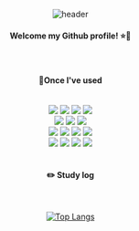 <div align="center"> 

![header](https://capsule-render.vercel.app/api?type=waving&height=250&color=gradient&customColorList=0,2,2,5,30&text=YoungJu&animation=fadeIn)
#### Welcome my Github profile! :star::dizzy:
<br>
 
#### 🔨Once I've used    
<br>
<!-- Java -->
<img src="https://img.shields.io/badge/JAVA-007396?style=for-the-badge&logo=java&logoColor=white">
<!-- Spring -->
<img src="https://img.shields.io/badge/spring-6DB33F?style=for-the-badge&logo=spring&logoColor=white">
<!-- SpringBoot -->
<img src="https://img.shields.io/badge/springboot-6DB33F?style=for-the-badge&logo=springboot&logoColor=white">
<!-- MysQL -->
<img src="https://img.shields.io/badge/MySQL-4479A1?style=for-the-badge&logo=MySQL&logoColor=white">

<br>
<!-- github -->
<img src="https://img.shields.io/badge/github-181717?style=for-the-badge&logo=github&logoColor=white">
<img src="https://img.shields.io/badge/intellijidea-000000?style=for-the-badge&logo=intellijidea&logoColor=white">
<img src="https://img.shields.io/badge/vscode-007ACC?style=for-the-badge&logo=VisualStudioCode&logoColor=white">
<br>
<img src="https://img.shields.io/badge/HTML5-E34F26?style=for-the-badge&logo=HTML5&logoColor=white">
<img src="https://img.shields.io/badge/CSS3-1572B6?style=for-the-badge&logo=CSS3&logoColor=white"> 
<img src="https://img.shields.io/badge/JavaScript-F7DF1E?style=for-the-badge&logo=JavaScript&logoColor=white">
<img src="https://img.shields.io/badge/jquery-0769AD?style=for-the-badge&logo=jquery&logoColor=white">

<br>
<!-- bootstrap -->
<img src="https://img.shields.io/badge/bootstrap-7952B3?style=for-the-badge&logo=bootstrap&logoColor=white">
<!-- php -->
<img src="https://img.shields.io/badge/php-777BB4?style=for-the-badge&logo=php&logoColor=white">
<!-- adobephotoshop -->
<img src="https://img.shields.io/badge/adobephotoshop-31A8FF?style=for-the-badge&logo=adobephotoshop&logoColor=white">
<!-- adobeillustrator -->
<img src="https://img.shields.io/badge/adobeillustrator-FF9A00?style=for-the-badge&logo=adobeillustrator&logoColor=white">


<br/>
<br/>
 
#### :pencil2: Study log
<br>

[![Top Langs](https://github-readme-stats.vercel.app/api/top-langs/?username=Cyoungju&layout=compact)](https://github.com/anuraghazra/github-readme-stats)
  
</div>
